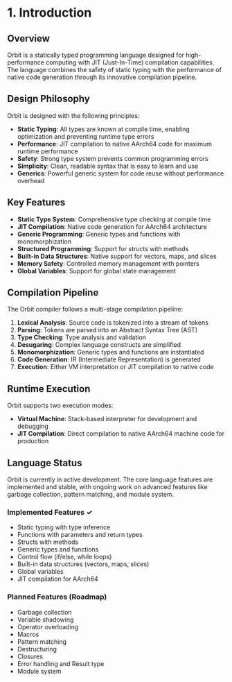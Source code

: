 # 1. Introduction

## Overview

Orbit is a statically typed programming language designed for high-performance computing with JIT (Just-In-Time) compilation capabilities. The language combines the safety of static typing with the performance of native code generation through its innovative compilation pipeline.

## Design Philosophy

Orbit is designed with the following principles:

- **Static Typing**: All types are known at compile time, enabling optimization and preventing runtime type errors
- **Performance**: JIT compilation to native AArch64 code for maximum runtime performance
- **Safety**: Strong type system prevents common programming errors
- **Simplicity**: Clean, readable syntax that is easy to learn and use
- **Generics**: Powerful generic system for code reuse without performance overhead

## Key Features

- **Static Type System**: Comprehensive type checking at compile time
- **JIT Compilation**: Native code generation for AArch64 architecture
- **Generic Programming**: Generic types and functions with monomorphization
- **Structured Programming**: Support for structs with methods
- **Built-in Data Structures**: Native support for vectors, maps, and slices
- **Memory Safety**: Controlled memory management with pointers
- **Global Variables**: Support for global state management

## Compilation Pipeline

The Orbit compiler follows a multi-stage compilation pipeline:

1. **Lexical Analysis**: Source code is tokenized into a stream of tokens
2. **Parsing**: Tokens are parsed into an Abstract Syntax Tree (AST)
3. **Type Checking**: Type analysis and validation
4. **Desugaring**: Complex language constructs are simplified
5. **Monomorphization**: Generic types and functions are instantiated
6. **Code Generation**: IR (Intermediate Representation) is generated
7. **Execution**: Either VM interpretation or JIT compilation to native code

## Runtime Execution

Orbit supports two execution modes:

- **Virtual Machine**: Stack-based interpreter for development and debugging
- **JIT Compilation**: Direct compilation to native AArch64 machine code for production

## Language Status

Orbit is currently in active development. The core language features are implemented and stable, with ongoing work on advanced features like garbage collection, pattern matching, and module system.

### Implemented Features ✓
- Static typing with type inference
- Functions with parameters and return types
- Structs with methods
- Generic types and functions
- Control flow (if/else, while loops)
- Built-in data structures (vectors, maps, slices)
- Global variables
- JIT compilation for AArch64

### Planned Features (Roadmap)
- Garbage collection
- Variable shadowing
- Operator overloading
- Macros
- Pattern matching
- Destructuring
- Closures
- Error handling and Result type
- Module system